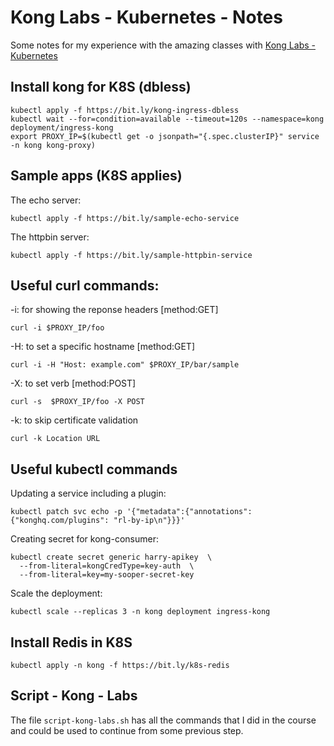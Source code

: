 # Kong Labs - Kubernetes - Notes
Some notes for my experience with the amazing classes with [Kong Labs - Kubernetes](https://www.konglabs.io/kubernetes/)

## Install kong for K8S (dbless)
```
kubectl apply -f https://bit.ly/kong-ingress-dbless
kubectl wait --for=condition=available --timeout=120s --namespace=kong deployment/ingress-kong
export PROXY_IP=$(kubectl get -o jsonpath="{.spec.clusterIP}" service -n kong kong-proxy)
```

## Sample apps (K8S applies)
The echo server:
```
kubectl apply -f https://bit.ly/sample-echo-service
```
The httpbin server:
```
kubectl apply -f https://bit.ly/sample-httpbin-service
```

## Useful curl commands:
-i: for showing the reponse headers [method:GET]
```
curl -i $PROXY_IP/foo
```

-H: to set a specific hostname [method:GET]
```
curl -i -H "Host: example.com" $PROXY_IP/bar/sample
```

-X: to set verb [method:POST]
```
curl -s  $PROXY_IP/foo -X POST
```

-k: to skip certificate validation
```
curl -k Location URL
```

## Useful kubectl commands
Updating a service including a plugin:
```
kubectl patch svc echo -p '{"metadata":{"annotations":{"konghq.com/plugins": "rl-by-ip\n"}}}'
```

Creating secret for kong-consumer:
```
kubectl create secret generic harry-apikey  \
  --from-literal=kongCredType=key-auth  \
  --from-literal=key=my-sooper-secret-key
```

Scale the deployment:
```
kubectl scale --replicas 3 -n kong deployment ingress-kong
```

## Install Redis in K8S
```
kubectl apply -n kong -f https://bit.ly/k8s-redis
```

## Script - Kong - Labs
The file `script-kong-labs.sh` has all the commands that I did in the course and could be used to continue from some previous step.